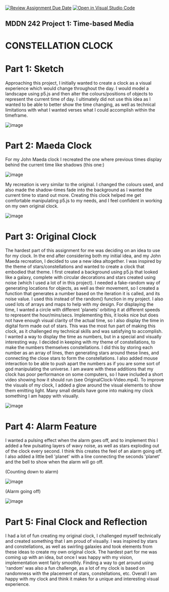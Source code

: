 [![Review Assignment Due Date](https://classroom.github.com/assets/deadline-readme-button-24ddc0f5d75046c5622901739e7c5dd533143b0c8e959d652212380cedb1ea36.svg)](https://classroom.github.com/a/JAZAP9dv)
[![Open in Visual Studio Code](https://classroom.github.com/assets/open-in-vscode-718a45dd9cf7e7f842a935f5ebbe5719a5e09af4491e668f4dbf3b35d5cca122.svg)](https://classroom.github.com/online_ide?assignment_repo_id=11447837&assignment_repo_type=AssignmentRepo)
## MDDN 242 Project 1: Time-based Media  

# CONSTELLATION CLOCK

# Part 1: Sketch
Approaching this project, I initially wanted to create a clock as a visual experience which would change throughout the day. I would model a landscape using p5.js and then alter the colours/positions of objects to represent the current time of day. I ultimately did not use this idea as I wanted to be able to better show the time changing, as well as technical limitations with what I wanted verses what I could accomplish within the timeframe.

![image](https://github.com/23-2-DSDN242/mddn242-time-based-media-DanielIe/assets/94158822/e9b38cee-9e2c-45cc-b844-3d0950c2d8de)

# Part 2: Maeda Clock
For my John Maeda clock I recreated the one where previous times display behind the current time like shadows (this one:)

![image](https://github.com/23-2-DSDN242/mddn242-time-based-media-DanielIe/assets/94158822/4b02690a-7ca7-4032-9515-6fcc624655ce)

My recreation is very similar to the original. I changed the colours used, and also made the shadow-times fade into the background as I wanted the current time to stand out more. Creating this clock helped me get comfortable manipulating p5.js to my needs, and I feel confident in working on my own original clock.

![image](https://github.com/23-2-DSDN242/mddn242-time-based-media-DanielIe/assets/94158822/6f6c2749-bd11-4396-8690-528bad24aa2a)

# Part 3: Original Clock
The hardest part of this assignment for me was deciding on an idea to use for my clock. In the end after considering both my initial idea, and my John Maeda recreation, I decided to use a new idea altogether. I was inspired by the theme of stars/constellations and wanted to create a clock that embodied that theme. I first created a background using p5.js that looked like a galaxy, complete with circular decorations and stars created using noise (which I used a lot of in this project). I needed a fake-random way of generating locations for objects, as well as their movement, so I created a function that generates a number based on the iteration it is called, and its noise value. I used this instead of the random() function in my project. I also used lots of arrays and maps to help with my design. For displaying the time, I wanted a circle with different 'planets' orbiting it at different speeds to represent the hour/mins/secs. Implementing this, it looks nice but does not have enough visual clarity of the actual time, so I also display the time in digital form made out of stars. This was the most fun part of making this clock, as it challenged my technical skills and was satisfying to accomplish. I wanted a way to display the time as numbers, but in a special and visually interesting way. I decided in keeping with my theme of constellations, to make the numbers themselves constellations. I did this by storing each number as an array of lines, then generating stars around these lines, and connecting the close stars to form the constellations. I also added mouse interaction to be able to push apart the numbers as if you are some sort of god manipulating the universe. I am aware with these additions that my clock has poor performance on some computers, so I have included a short video showing how it should run (see OriginalClock-Video.mp4). To improve the visuals of my clock, I added a glow around the visual elements to show them emitting light. Many small details have gone into making my clock something I am happy with visually. 

![image](https://github.com/23-2-DSDN242/mddn242-time-based-media-DanielIe/assets/94158822/3a8f9454-a03a-4874-a5d7-5e5a95a76ba5)

# Part 4: Alarm Feature
I wanted a pulsing effect when the alarm goes off, and to implement this I added a few pulsating layers of wavy noise, as well as stars exploding out of the clock every second. I think this creates the feel of an alarm going off. I also added a little bell 'planet' with a line connecting the seconds 'planet' and the bell to show when the alarm will go off.

(Counting down to alarm)

![image](https://github.com/23-2-DSDN242/mddn242-time-based-media-DanielIe/assets/94158822/593d537b-1a57-4a0b-a784-dfb55b5e4dc9)

(Alarm going off)

![image](https://github.com/23-2-DSDN242/mddn242-time-based-media-DanielIe/assets/94158822/27ccb03a-02dc-43bc-ae25-6cfdc17f57b7)

# Part 5: Final Clock and Reflection

I had a lot of fun creating my original clock, I challenged myself technically and created something that I am proud of visually. I was inspired by stars and constellations, as well as swirling galaxies and took elements from these ideas to create my own original clock. The hardest part for me was coming up with an idea, but once I was happy with my vision, implementation went fairly smoothly. Finding a way to get around using 'random' was also a fun challenge, as a lot of my clock is based on randomness with the placement of stars, constellations, etc. Overall I am happy with my clock and think it makes for a unique and interesting visual experience. 

